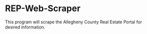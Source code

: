 # REP-Web-Scraper
This program will scrape the Allegheny County Real Estate Portal for desired information. 
